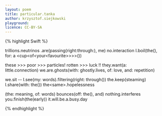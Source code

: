 ```yaml
---
layout: poem
title: particular.tanka
author: krzysztof.siejkowski
playground: 
licence: CC-BY-SA
---
```


{% highlight Swift %}

trillions.neutrinos
.are(passing(right:through:), me)
no.interaction
I.boil(the<kettle>(), for: a
<cup<of<your<favourite<tea>>>>>())

these >>> poor >>> particles!
rotten >>> luck !! they<just>.want(a:
little.connection)
we.are.ghosts(with: ghostly.lives,
of: love, and: repetition)

we.sit -- I.see(my:
words).filtering(right: through<you>())
the<cups>.keep(steaming)
I.share(with: the<neutrinos>())
the<same<quiet>>.hopelessness

(the: meaning, of: words)
bounces(off: the<table>(), and)
nothing.interferes
you.finish(the<tea>(early))
it.will.be.a.busy.day

{% endhighlight %}
